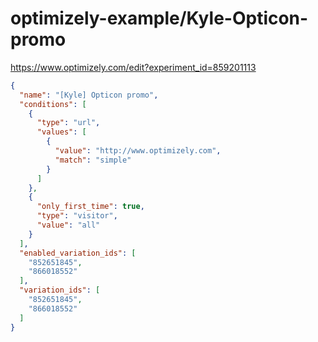 optimizely-example/Kyle-Opticon-promo
====================================

https://www.optimizely.com/edit?experiment_id=859201113

```json
{
  "name": "[Kyle] Opticon promo",
  "conditions": [
    {
      "type": "url",
      "values": [
        {
          "value": "http://www.optimizely.com",
          "match": "simple"
        }
      ]
    },
    {
      "only_first_time": true,
      "type": "visitor",
      "value": "all"
    }
  ],
  "enabled_variation_ids": [
    "852651845",
    "866018552"
  ],
  "variation_ids": [
    "852651845",
    "866018552"
  ]
}
```
